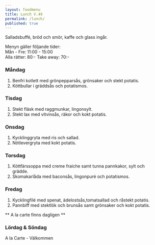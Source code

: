 ```yaml
---
layout: foodmenu
title: Lunch V.49
permalink: /lunch/
published: true
---
```

Salladsbuffé, bröd och smör, kaffe och glass ingår.

Menyn gäller följande tider:  
Mån - Fre: 11:00 - 15:00  
Alla rätter: 80:- Take away: 70:- 

### Måndag

1. Benfri kotlett med grönpepparsås, grönsaker och stekt potatis.
2. Köttbullar i gräddsås och potatismos.

### Tisdag

1. Stekt fläsk med raggmunkar, lingonsylt.
2. Stekt lax med vitvinsås, räkor och kokt potatis.


### Onsdag

1. Kycklinggryta med ris och sallad.
2. Nötlevergryta med kokt potatis.

### Torsdag
 
1. Köttfärssoppa med creme fraiche samt tunna pannkakor, sylt och grädde.
2. Skomakarlåda med baconsås, lingonpuré och potatismos.
 
### Fredag
 
1. Kycklingfilé med spenat, ädelostsås,tomatsallad och råstekt potatis.
2. Pannbiff med stektlök och brunsås samt grönsaker och kokt potatis.

** A la carte finns dagligen **  

### Lördag & Söndag
A la Carte - Välkommen
